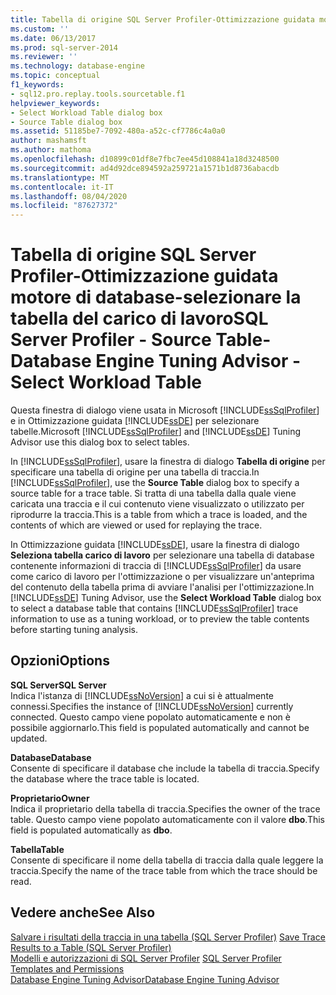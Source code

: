 ```yaml
---
title: Tabella di origine SQL Server Profiler-Ottimizzazione guidata motore di database-selezionare la tabella del carico di lavoro | Microsoft Docs
ms.custom: ''
ms.date: 06/13/2017
ms.prod: sql-server-2014
ms.reviewer: ''
ms.technology: database-engine
ms.topic: conceptual
f1_keywords:
- sql12.pro.replay.tools.sourcetable.f1
helpviewer_keywords:
- Select Workload Table dialog box
- Source Table dialog box
ms.assetid: 51185be7-7092-480a-a52c-cf7786c4a0a0
author: mashamsft
ms.author: mathoma
ms.openlocfilehash: d10899c01df8e7fbc7ee45d108841a18d3248500
ms.sourcegitcommit: ad4d92dce894592a259721a1571b1d8736abacdb
ms.translationtype: MT
ms.contentlocale: it-IT
ms.lasthandoff: 08/04/2020
ms.locfileid: "87627372"
---
```

# <a name="sql-server-profiler---source-table-database-engine-tuning-advisor---select-workload-table"></a><span data-ttu-id="46dca-102">Tabella di origine SQL Server Profiler-Ottimizzazione guidata motore di database-selezionare la tabella del carico di lavoro</span><span class="sxs-lookup"><span data-stu-id="46dca-102">SQL Server Profiler - Source Table-Database Engine Tuning Advisor - Select Workload Table</span></span>
  <span data-ttu-id="46dca-103">Questa finestra di dialogo viene usata in Microsoft [!INCLUDE[ssSqlProfiler](../includes/sssqlprofiler-md.md)] e in Ottimizzazione guidata [!INCLUDE[ssDE](../includes/ssde-md.md)] per selezionare tabelle.</span><span class="sxs-lookup"><span data-stu-id="46dca-103">Microsoft [!INCLUDE[ssSqlProfiler](../includes/sssqlprofiler-md.md)] and [!INCLUDE[ssDE](../includes/ssde-md.md)] Tuning Advisor use this dialog box to select tables.</span></span>  
  
 <span data-ttu-id="46dca-104">In [!INCLUDE[ssSqlProfiler](../includes/sssqlprofiler-md.md)], usare la finestra di dialogo **Tabella di origine** per specificare una tabella di origine per una tabella di traccia.</span><span class="sxs-lookup"><span data-stu-id="46dca-104">In [!INCLUDE[ssSqlProfiler](../includes/sssqlprofiler-md.md)], use the **Source Table** dialog box to specify a source table for a trace table.</span></span> <span data-ttu-id="46dca-105">Si tratta di una tabella dalla quale viene caricata una traccia e il cui contenuto viene visualizzato o utilizzato per riprodurre la traccia.</span><span class="sxs-lookup"><span data-stu-id="46dca-105">This is a table from which a trace is loaded, and the contents of which are viewed or used for replaying the trace.</span></span>  
  
 <span data-ttu-id="46dca-106">In Ottimizzazione guidata [!INCLUDE[ssDE](../includes/ssde-md.md)], usare la finestra di dialogo **Seleziona tabella carico di lavoro** per selezionare una tabella di database contenente informazioni di traccia di [!INCLUDE[ssSqlProfiler](../includes/sssqlprofiler-md.md)] da usare come carico di lavoro per l'ottimizzazione o per visualizzare un'anteprima del contenuto della tabella prima di avviare l'analisi per l'ottimizzazione.</span><span class="sxs-lookup"><span data-stu-id="46dca-106">In [!INCLUDE[ssDE](../includes/ssde-md.md)] Tuning Advisor, use the **Select Workload Table** dialog box to select a database table that contains [!INCLUDE[ssSqlProfiler](../includes/sssqlprofiler-md.md)] trace information to use as a tuning workload, or to preview the table contents before starting tuning analysis.</span></span>  
  
## <a name="options"></a><span data-ttu-id="46dca-107">Opzioni</span><span class="sxs-lookup"><span data-stu-id="46dca-107">Options</span></span>  
 <span data-ttu-id="46dca-108">**SQL Server**</span><span class="sxs-lookup"><span data-stu-id="46dca-108">**SQL Server**</span></span>  
 <span data-ttu-id="46dca-109">Indica l'istanza di [!INCLUDE[ssNoVersion](../includes/ssnoversion-md.md)] a cui si è attualmente connessi.</span><span class="sxs-lookup"><span data-stu-id="46dca-109">Specifies the instance of [!INCLUDE[ssNoVersion](../includes/ssnoversion-md.md)] currently connected.</span></span> <span data-ttu-id="46dca-110">Questo campo viene popolato automaticamente e non è possibile aggiornarlo.</span><span class="sxs-lookup"><span data-stu-id="46dca-110">This field is populated automatically and cannot be updated.</span></span>  
  
 <span data-ttu-id="46dca-111">**Database**</span><span class="sxs-lookup"><span data-stu-id="46dca-111">**Database**</span></span>  
 <span data-ttu-id="46dca-112">Consente di specificare il database che include la tabella di traccia.</span><span class="sxs-lookup"><span data-stu-id="46dca-112">Specify the database where the trace table is located.</span></span>  
  
 <span data-ttu-id="46dca-113">**Proprietario**</span><span class="sxs-lookup"><span data-stu-id="46dca-113">**Owner**</span></span>  
 <span data-ttu-id="46dca-114">Indica il proprietario della tabella di traccia.</span><span class="sxs-lookup"><span data-stu-id="46dca-114">Specifies the owner of the trace table.</span></span> <span data-ttu-id="46dca-115">Questo campo viene popolato automaticamente con il valore **dbo**.</span><span class="sxs-lookup"><span data-stu-id="46dca-115">This field is populated automatically as **dbo**.</span></span>  
  
 <span data-ttu-id="46dca-116">**Tabella**</span><span class="sxs-lookup"><span data-stu-id="46dca-116">**Table**</span></span>  
 <span data-ttu-id="46dca-117">Consente di specificare il nome della tabella di traccia dalla quale leggere la traccia.</span><span class="sxs-lookup"><span data-stu-id="46dca-117">Specify the name of the trace table from which the trace should be read.</span></span>  
  
## <a name="see-also"></a><span data-ttu-id="46dca-118">Vedere anche</span><span class="sxs-lookup"><span data-stu-id="46dca-118">See Also</span></span>  
 <span data-ttu-id="46dca-119">[Salvare i risultati della traccia in una tabella &#40;SQL Server Profiler&#41;](../tools/sql-server-profiler/save-trace-results-to-a-table-sql-server-profiler.md) </span><span class="sxs-lookup"><span data-stu-id="46dca-119">[Save Trace Results to a Table &#40;SQL Server Profiler&#41;](../tools/sql-server-profiler/save-trace-results-to-a-table-sql-server-profiler.md) </span></span>  
 <span data-ttu-id="46dca-120">[Modelli e autorizzazioni di SQL Server Profiler](../tools/sql-server-profiler/sql-server-profiler-templates-and-permissions.md) </span><span class="sxs-lookup"><span data-stu-id="46dca-120">[SQL Server Profiler Templates and Permissions](../tools/sql-server-profiler/sql-server-profiler-templates-and-permissions.md) </span></span>  
 [<span data-ttu-id="46dca-121">Database Engine Tuning Advisor</span><span class="sxs-lookup"><span data-stu-id="46dca-121">Database Engine Tuning Advisor</span></span>](../relational-databases/performance/database-engine-tuning-advisor.md)  
  
  
